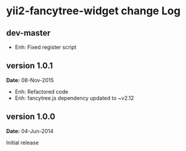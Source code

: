 yii2-fancytree-widget change Log
================================

dev-master
----------
- Enh: Fixed register script


version 1.0.1
-------------
**Date:** 08-Nov-2015

- Enh: Refactored code
- Enh: fancytree.js dependency updated to ~v2.12

version 1.0.0
-------------
**Date:** 04-Jun-2014

Initial release
